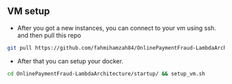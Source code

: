 ## VM setup

- After you got a new instances, you can connect to your vm using ssh. and then pull this repo

```bash
git pull https://github.com/fahmihamzah84/OnlinePaymentFraud-LambdaArchitecture.git
```

- After that you can setup your docker.
```bash
cd OnlinePaymentFraud-LambdaArchitecture/startup/ && setup_vm.sh
```

